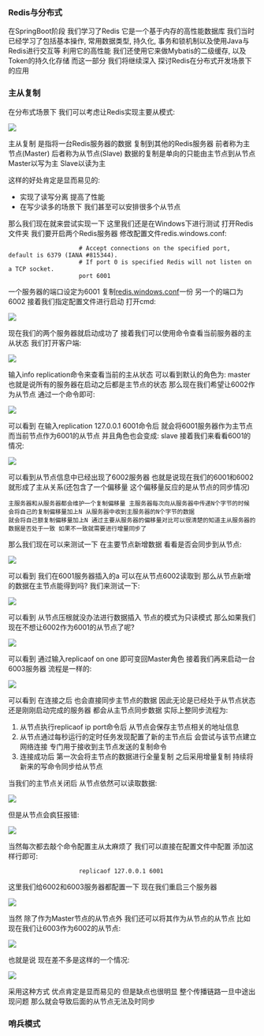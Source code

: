 ### Redis与分布式
在SpringBoot阶段 我们学习了Redis 它是一个基于内存的高性能数据库 我们当时已经学习了包括基本操作, 常用数据类型, 持久化, 事务和锁机制以及使用Java与Redis进行交互等
利用它的高性能 我们还使用它来做Mybatis的二级缓存, 以及Token的持久化存储 而这一部分 我们将继续深入 探讨Redis在分布式开发场景下的应用

### 主从复制
在分布式场景下 我们可以考虑让Redis实现主要从模式:

<img src="https://fast.itbaima.net/2023/03/07/bzwPflgBD5O1saN.png"/>

主从复制 是指将一台Redis服务器的数据 复制到其他的Redis服务器 前者称为主节点(Master)
后者称为从节点(Slave) 数据的复制是单向的只能由主节点到从节点 Master以写为主 Slave以读为主

这样的好处肯定是显而易见的:
- 实现了读写分离 提高了性能
- 在写少读多的场景下 我们甚至可以安排很多个从节点 

那么我们现在就来尝试实现一下 这里我们还是在Windows下进行测试 打开Redis文件夹 我们要开启两个Redis服务器 修改配置文件redis.windows.conf:

```editorconfig
                    # Accept connections on the specified port, default is 6379 (IANA #815344).
                    # If port 0 is specified Redis will not listen on a TCP socket.
                    port 6001
```

一个服务器的端口设定为6001 复制[redis.windows.conf](..%2F..%2F..%2F..%2F..%2F..%2F..%2Fcode-software%2Fjar%20gather%2FJAVA-exploitation%2FRedis%2Fredis%2Fredis.windows.conf)一份 另一个的端口为6002 接着我们指定配置文件进行启动 打开cmd:

<img src="https://fast.itbaima.net/2023/03/07/Si54lok9eqtKPf1.png"/>

现在我们的两个服务器就启动成功了 接着我们可以使用命令查看当前服务器的主从状态 我们打开客户端:

<img src="https://fast.itbaima.net/2023/03/07/2TbMQeZknSOzFpy.png"/>

输入info replication命令来查看当前的主从状态 可以看到默认的角色为: master 也就是说所有的服务器在启动之后都是主节点的状态 那么现在我们希望让6002作为从节点 通过一个命令即可:

<img src="https://fast.itbaima.net/2023/03/07/XqpNcihJ5jsZRoI.png"/>

可以看到 在输入replication 127.0.0.1 6001命令后 就会将6001服务器作为主节点 而当前节点作为6001的从节点 并且角色也会变成: slave 接着我们来看看6001的情况:

<img src="https://fast.itbaima.net/2023/03/07/YABKJDsbQkE1UM5.png"/>

可以看到从节点信息中已经出现了6002服务器 也就是说现在我们的6001和6002就形成了主从关系(还包含了一个偏移量 这个偏移量反应的是从节点的同步情况)

    主服务器和从服务器都会维护一个复制偏移量 主服务器每次向从服务器中传递N个字节的时候 会将自己的复制偏移量加上N 从服务器中收到主服务器的N个字节的数据
    就会将自己额复制偏移量加上N 通过主要从服务器的偏移量对比可以很清楚的知道主从服务器的数据是否处于一致 如果不一致就需要进行增量同步了

那么我们现在可以来测试一下 在主要节点新增数据 看看是否会同步到从节点:

<img src="https://fast.itbaima.net/2023/03/07/taxoisA8Tpg2DWM.png"/>

可以看到 我们在6001服务器插入的a 可以在从节点6002读取到 那么从节点新增的数据在主节点能得到吗? 我们来测试一下:

<img src="https://fast.itbaima.net/2023/03/07/dS2V8xafPj6lKND.png"/>

可以看到 从节点压根就没办法进行数据插入 节点的模式为只读模式 那么如果我们现在不想让6002作为6001的从节点了呢?

<img src="https://fast.itbaima.net/2023/03/07/dV7Rxov6pblW2g5.png"/>

可以看到 通过输入replicaof on one 即可变回Master角色 接着我们再来启动一台6003服务器 流程是一样的:

<img src="https://fast.itbaima.net/2023/03/07/TC7z2mt3EGMPWfq.png"/>

可以看到 在连接之后 也会直接同步主节点的数据 因此无论是已经处于从节点状态还是刚刚启动完成的服务器 都会从主节点同步数据 实际上整同步流程为:

1. 从节点执行replicaof ip port命令后 从节点会保存主节点相关的地址信息
2. 从节点通过每秒运行的定时任务发现配置了新的主节点后 会尝试与该节点建立网络连接 专门用于接收到主节点发送的复制命令
3. 连接成功后 第一次会将主节点的数据进行全量复制 之后采用增量复制 持续将新来的写命令同步给从节点

当我们的主节点关闭后 从节点依然可以读取数据:

<img src="https://fast.itbaima.net/2023/03/07/MmNshyQxa2ijSRT.png"/>

但是从节点会疯狂报错:

<img src="https://fast.itbaima.net/2023/03/07/pEIo93MQXShrsZD.png"/>

当然每次都去敲个命令配置主从太麻烦了 我们可以直接在配置文件中配置 添加这样行即可:

```editorconfig
                    replicaof 127.0.0.1 6001
```

这里我们给6002和6003服务器都配置一下 现在我们重启三个服务器

<img src="https://fast.itbaima.net/2023/03/07/GpAa5kfyC3zVRZK.png"/>

当然 除了作为Master节点的从节点外 我们还可以将其作为从节点的从节点 比如现在我们让6003作为6002的从节点:

<img src="https://fast.itbaima.net/2023/03/07/OdAs1weYgkDrQvf.png"/>

也就是说 现在差不多是这样的一个情况:

<img src="https://fast.itbaima.net/2023/03/07/2ADSR8LtpMhCFfK.png"/>

采用这种方式 优点肯定是显而易见的 但是缺点也很明显 整个传播链路一旦中途出现问题 那么就会导致后面的从节点无法及时同步

### 哨兵模式






















